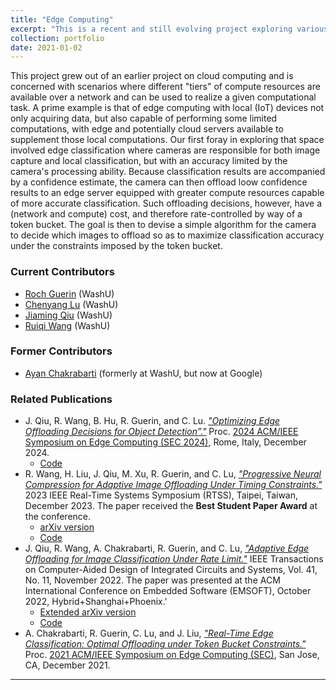 ```yaml
---
title: "Edge Computing"
excerpt: "This is a recent and still evolving project exploring various problems that arise when deploying edge computing solutions"
collection: portfolio
date: 2021-01-02
---
```


This project grew out of an earlier project on cloud computing and is concerned with scenarios where different "tiers" of compute resources are available over a network and can be used to realize a given computational task.
A prime example is that of edge computing with local (IoT) devices not only acquiring data, but also capable of performing some limited computations, with edge and potentially cloud servers available to supplement those local computations.
Our first foray in exploring that space involved edge classification where cameras are responsible for both image capture and local classification, 
but with an accuracy limited by the camera's processing ability. Because classification results are accompanied by a confidence estimate, the camera can then offload loow confidence results to
an edge server equipped with greater compute resources capable of more accurate classification.  Such offloading decisions, however, have a (network and compute) cost, and therefore rate-controlled by way of a token bucket.
The goal is then to devise a simple algorithm for the camera to decide which images to offload so as to maximize classification accuracy under the constraints imposed by the token bucket.

### Current Contributors  

* [Roch Guerin](https://www.cse.wustl.edu/~guerin/) (WashU)
* [Chenyang Lu](https://www.cse.wustl.edu/~lu/) (WashU)
* [Jiaming Qiu](https://github.com/qiujiaming315/JiamingQiu-personal-webpage) (WashU)
* [Ruiqi Wang](https://www.linkedin.com/in/rickywrq/) (WashU)

### Former Contributors

* [Ayan Chakrabarti](https://projects.ayanc.org/) (formerly at WashU, but now at Google)

### Related Publications

* J. Qiu, R. Wang, B. Hu, R. Guerin, and C. Lu. [*"Optimizing Edge Offloading Decisions for Object Detection”."*]() Proc. [2024 ACM/IEEE Symposium on Edge Computing (SEC 2024)](https://acm-ieee-sec.org/2024/), Rome, Italy, December 2024.
  	 - [Code](https://github.com/qiujiaming315/edgeml-object-detection)
* R. Wang, H. Liu, J. Qiu, M. Xu, R. Guerin, and C. Lu, [*"Progressive Neural Compression for Adaptive Image Offloading Under Timing Constraints."*](https://doi.ieeecomputersociety.org/10.1109/RTSS59052.2023.00020)
2023 IEEE Real-Time Systems Symposium (RTSS), Taipei, Taiwan, December 2023. The paper received the **Best Student Paper Award** at the conference.
	 - [arXiv version](https://doi.org/10.48550/arXiv.2310.05306)
	 - [Code](https://github.com/rickywrq/Progressive-Neural-Compression)
* J. Qiu, R. Wang, A. Chakrabarti, R. Guerin, and C. Lu, [*"Adaptive Edge Offloading for Image Classification Under Rate Limit."*](https://doi.org/10.1109/TCAD.2022.3197533) IEEE Transactions on Computer-Aided Design of Integrated Circuits and Systems, Vol. 41, No. 11, November 2022. The paper was presented at the ACM International Conference on Embedded Software (EMSOFT), October 2022, Hybrid+Shanghai+Phoenix.'
    - [Extended arXiv version](https://arxiv.org/abs/2208.00485)
    - [Code](https://github.com/qiujiaming315/edgeml-dqn)
* A. Chakrabarti, R. Guerin, C. Lu, and J. Liu, [*"Real-Time Edge Classification: Optimal Offloading under Token Bucket Constraints."*](https://arxiv.org/abs/2010.13737) 
Proc. [2021 ACM/IEEE Symposium on Edge Computing (SEC)](http://acm-ieee-sec.org/2021/), San Jose, CA, December 2021.

-----------------------------

